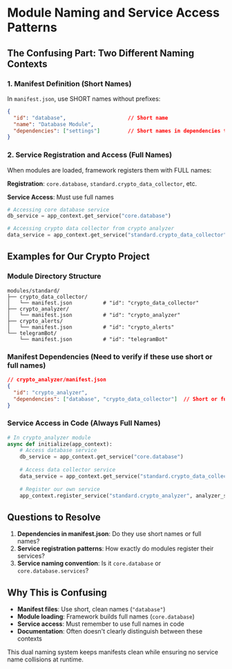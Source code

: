 # Module Naming and Service Access Patterns

## The Confusing Part: Two Different Naming Contexts

### 1. Manifest Definition (Short Names)
In `manifest.json`, use SHORT names without prefixes:

```json
{
  "id": "database",                    // Short name
  "name": "Database Module", 
  "dependencies": ["settings"]         // Short names in dependencies too? Need to verify
}
```

### 2. Service Registration and Access (Full Names)  
When modules are loaded, framework registers them with FULL names:

**Registration**: `core.database`, `standard.crypto_data_collector`, etc.

**Service Access**: Must use full names
```python
# Accessing core database service
db_service = app_context.get_service("core.database")

# Accessing crypto data collector from crypto analyzer
data_service = app_context.get_service("standard.crypto_data_collector") 
```

## Examples for Our Crypto Project

### Module Directory Structure
```
modules/standard/
├── crypto_data_collector/
│   └── manifest.json          # "id": "crypto_data_collector"
├── crypto_analyzer/  
│   └── manifest.json          # "id": "crypto_analyzer"
├── crypto_alerts/
│   └── manifest.json          # "id": "crypto_alerts"  
└── telegramBot/
    └── manifest.json          # "id": "telegramBot"
```

### Manifest Dependencies (Need to verify if these use short or full names)
```json
// crypto_analyzer/manifest.json
{
  "id": "crypto_analyzer",
  "dependencies": ["database", "crypto_data_collector"]  // Short or full names?
}
```

### Service Access in Code (Always Full Names)
```python
# In crypto_analyzer module
async def initialize(app_context):
    # Access database service
    db_service = app_context.get_service("core.database")
    
    # Access data collector service  
    data_service = app_context.get_service("standard.crypto_data_collector")
    
    # Register our own service
    app_context.register_service("standard.crypto_analyzer", analyzer_service)
```

## Questions to Resolve

1. **Dependencies in manifest.json**: Do they use short names or full names?
2. **Service registration patterns**: How exactly do modules register their services?
3. **Service naming convention**: Is it `core.database` or `core.database.services`?

## Why This is Confusing

- **Manifest files**: Use short, clean names (`"database"`)
- **Module loading**: Framework builds full names (`core.database`)  
- **Service access**: Must remember to use full names in code
- **Documentation**: Often doesn't clearly distinguish between these contexts

This dual naming system keeps manifests clean while ensuring no service name collisions at runtime.